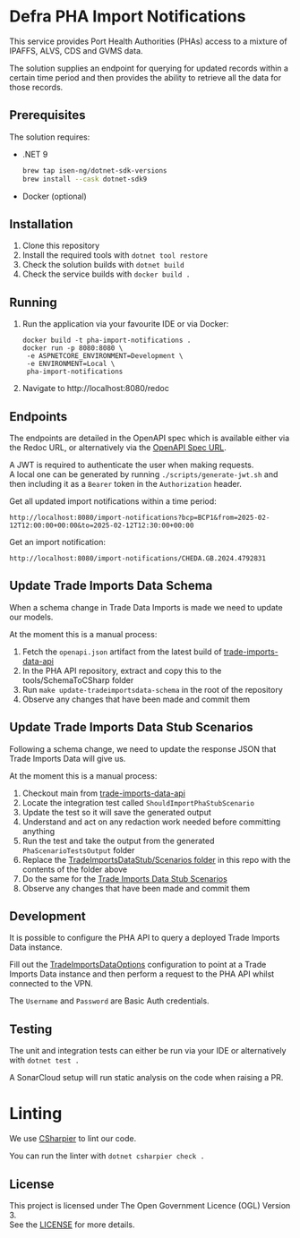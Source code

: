 # Defra PHA Import Notifications

This service provides Port Health Authorities (PHAs) access to a mixture of IPAFFS, ALVS, CDS and GVMS data.

The solution supplies an endpoint for querying for updated records within a certain time period
and then provides the ability to retrieve all the data for those records.

## Prerequisites

The solution requires:

- .NET 9

  ```bash
  brew tap isen-ng/dotnet-sdk-versions
  brew install --cask dotnet-sdk9
  ```

- Docker (optional)

## Installation

1. Clone this repository
2. Install the required tools with `dotnet tool restore`
3. Check the solution builds with `dotnet build`
4. Check the service builds with `docker build .`

## Running

1. Run the application via your favourite IDE or via Docker:
   ```
   docker build -t pha-import-notifications .
   docker run -p 8080:8080 \
    -e ASPNETCORE_ENVIRONMENT=Development \
    -e ENVIRONMENT=Local \
    pha-import-notifications
   ```
2. Navigate to http://localhost:8080/redoc

## Endpoints

The endpoints are detailed in the OpenAPI spec which is available either via the Redoc URL,
or alternatively via the [OpenAPI Spec URL](http://localhost:8080/.well-known/openapi/v1/openapi.json).

A JWT is required to authenticate the user when making requests.  
A local one can be generated by running `./scripts/generate-jwt.sh` and then including it as a `Bearer` token in the `Authorization` header.

Get all updated import notifications within a time period:
```http request
http://localhost:8080/import-notifications?bcp=BCP1&from=2025-02-12T12:00:00+00:00&to=2025-02-12T12:30:00+00:00
```

Get an import notification:
```http request
http://localhost:8080/import-notifications/CHEDA.GB.2024.4792831
```

## Update Trade Imports Data Schema

When a schema change in Trade Data Imports is made we need to update our models.

At the moment this is a manual process:

1. Fetch the `openapi.json` artifact from the latest build of [trade-imports-data-api](https://github.com/defra/trade-imports-data-api/actions/workflows/publish.yml?query=branch%3Amain)
2. In the PHA API repository, extract and copy this to the tools/SchemaToCSharp folder
3. Run `make update-tradeimportsdata-schema` in the root of the repository
4. Observe any changes that have been made and commit them

## Update Trade Imports Data Stub Scenarios

Following a schema change, we need to update the response JSON that Trade Imports Data will give us.

At the moment this is a manual process:

1. Checkout main from [trade-imports-data-api](https://github.com/defra/trade-imports-data-api)
2. Locate the integration test called `ShouldImportPhaStubScenario`
3. Update the test so it will save the generated output
4. Understand and act on any redaction work needed before committing anything
5. Run the test and take the output from the generated `PhaScenarioTestsOutput` folder
6. Replace the [TradeImportsDataStub/Scenarios folder](tests/TradeImportsDataStub/Scenarios) in this repo with the contents of the folder above
7. Do the same for the [Trade Imports Data Stub Scenarios](https://github.com/DEFRA/trade-imports-data-api-stub/tree/main/src/Stub/Scenarios)
8. Observe any changes that have been made and commit them

## Development

It is possible to configure the PHA API to query a deployed Trade Imports Data instance.

Fill out the [TradeImportsDataOptions](./src/Api/Configuration/TradeImportsDataOptions.cs) configuration to point at a Trade Imports Data instance and then
perform a request to the PHA API whilst connected to the VPN.

The `Username` and `Password` are Basic Auth credentials.

## Testing

The unit and integration tests can either be run via your IDE or alternatively with `dotnet test .`

A SonarCloud setup will run static analysis on the code when raising a PR.

# Linting

We use [CSharpier](https://csharpier.com) to lint our code.

You can run the linter with `dotnet csharpier check .`

## License

This project is licensed under The Open Government Licence (OGL) Version 3.  
See the [LICENSE](./LICENSE) for more details.